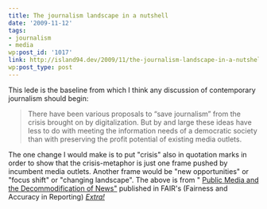 ```yaml
---
title: The journalism landscape in a nutshell
date: '2009-11-12'
tags:
- journalism
- media
wp:post_id: '1017'
link: http://island94.dev/2009/11/the-journalism-landscape-in-a-nutshell/
wp:post_type: post
---
```


This lede is the baseline from which I think any discussion of contemporary journalism should begin:

> There have been various proposals to “save journalism” from the crisis brought on by digitalization. But by and large these ideas have less to do with meeting the information needs of a democratic society than with preserving the profit potential of existing media outlets.

The one change I would make is to put "crisis" also in quotation marks in order to show that the crisis-metaphor is just one frame pushed by incumbent media outlets. Another frame would be "new opportunities" or "focus shift" or "changing landscape". The above is from " [Public Media and the Decommodification of News"](http://www.fair.org/index.php?page=3937) published in FAIR's (Fairness and Accuracy in Reporting) [_Extra!_](http://www.fair.org/index.php?page=21&extra_issue_id=245)